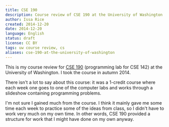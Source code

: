 ```yaml
---
title: CSE 190
description: Course review of CSE 190 at the University of Washington
author: Issa Rice
created: 2014-12-20
date: 2014-12-20
language: English
status: draft
license: CC BY
tags: uw course review, cs
aliases: cse-190-at-the-university-of-washington
---
```


This is my course review for [CSE 190](http://courses.cs.washington.edu/courses/cse142/14au/labs.shtml) (programming lab for CSE 142) at the University of Washington.
I took the course in autumn 2014.

There isn't a lot to say about this course: it was a 1-credit course where each week one goes to one of the computer labs and works through a slideshow containing programming problems.

I'm not sure I gained much from the course.
I think it mainly gave me some time each week to practice some of the ideas from class, so I didn't have to work very much on my own time.
In other words, CSE 190 provided a structure for work that I might have done on my own anyway.
